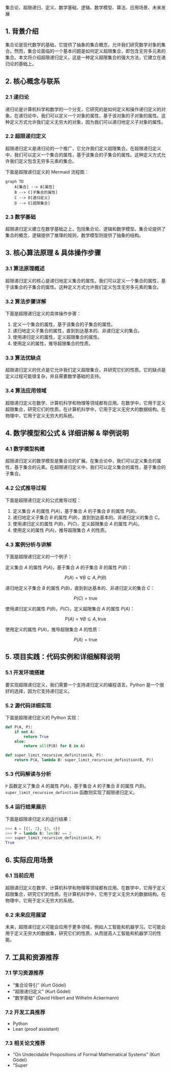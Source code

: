                  

集合论、超限递归、定义、数学基础、逻辑、数学模型、算法、应用场景、未来发展

## 1. 背景介绍

集合论是现代数学的基础，它提供了抽象的集合概念，允许我们研究数学对象的集合。然而，集合论面临的一个基本问题是如何定义超限集合，即包含无穷多元素的集合。本文将介绍超限递归定义，这是一种定义超限集合的强大方法，它建立在递归论的基础上。

## 2. 核心概念与联系

### 2.1 递归论

递归论是计算机科学和数学的一个分支，它研究的是如何定义和操作递归定义的对象。在递归论中，我们可以定义一个对象的属性，基于该对象的子对象的属性。这种定义方式允许我们定义无穷大的对象，因为我们可以递归地定义子对象的属性。

### 2.2 超限递归定义

超限递归定义是递归论的一个推广，它允许我们定义超限集合。在超限递归定义中，我们可以定义一个集合的属性，基于该集合的子集合的属性。这种定义方式允许我们定义包含无穷多元素的集合。

下面是超限递归定义的 Mermaid 流程图：

```mermaid
graph TD
    A[集合] --> B[属性]
    B --> C[子集合的属性]
    C --> D[递归定义]
    D --> E[超限集合]
```

### 2.3 数学基础

超限递归定义建立在数学基础之上，包括集合论、逻辑和数学模型。集合论提供了集合的概念，逻辑提供了推理的规则，数学模型则提供了抽象的结构。

## 3. 核心算法原理 & 具体操作步骤

### 3.1 算法原理概述

超限递归定义的核心是递归地定义集合的属性。我们可以定义一个集合的属性，基于该集合的子集合的属性。这种定义方式允许我们定义包含无穷多元素的集合。

### 3.2 算法步骤详解

下面是超限递归定义的具体操作步骤：

1. 定义一个集合的属性，基于该集合的子集合的属性。
2. 递归地定义子集合的属性，直到到达基本的、非递归定义的集合。
3. 使用递归定义的属性，定义超限集合的属性。
4. 使用定义的属性，推导超限集合的性质。

### 3.3 算法优缺点

超限递归定义的优点是它允许我们定义超限集合，并研究它们的性质。它的缺点是定义过程可能很复杂，并且需要数学基础的支持。

### 3.4 算法应用领域

超限递归定义在数学、计算机科学和物理等领域都有应用。在数学中，它用于定义超限集合，研究它们的性质。在计算机科学中，它用于定义无穷大的数据结构。在物理中，它用于定义无穷大的系统。

## 4. 数学模型和公式 & 详细讲解 & 举例说明

### 4.1 数学模型构建

超限递归定义的数学模型是集合论的扩展。在集合论中，我们可以定义集合的属性，基于集合的元素。在超限递归定义中，我们可以定义集合的属性，基于集合的子集合。

### 4.2 公式推导过程

下面是超限递归定义的公式推导过程：

1. 定义集合 $A$ 的属性 $P(A)$，基于集合 $A$ 的子集合 $B$ 的属性 $P(B)$。
2. 递归地定义子集合 $B$ 的属性 $P(B)$，直到到达基本的、非递归定义的集合 $C$。
3. 使用递归定义的属性 $P(B)$，$P(C)$，定义超限集合 $A$ 的属性 $P(A)$。
4. 使用定义的属性 $P(A)$，推导超限集合 $A$ 的性质。

### 4.3 案例分析与讲解

下面是超限递归定义的一个例子：

定义集合 $A$ 的属性 $P(A)$，基于集合 $A$ 的子集合 $B$ 的属性 $P(B)$：

$$P(A) = \forall B \subseteq A, P(B)$$

递归地定义子集合 $B$ 的属性 $P(B)$，直到到达基本的、非递归定义的集合 $C$：

$$P(C) = \text{true}$$

使用递归定义的属性 $P(B)$，$P(C)$，定义超限集合 $A$ 的属性 $P(A)$：

$$P(A) = \forall B \subseteq A, \text{true}$$

使用定义的属性 $P(A)$，推导超限集合 $A$ 的性质：

$$P(A) = \text{true}$$

## 5. 项目实践：代码实例和详细解释说明

### 5.1 开发环境搭建

要实现超限递归定义，我们需要一个支持递归定义的编程语言。Python 是一个很好的选择，因为它支持递归定义。

### 5.2 源代码详细实现

下面是超限递归定义的 Python 实现：

```python
def P(A, P):
    if not A:
        return True
    else:
        return all(P(B) for B in A)

def super_limit_recursive_definition(A, P):
    return P(A, lambda B: super_limit_recursive_definition(B, P))
```

### 5.3 代码解读与分析

`P` 函数定义了集合 $A$ 的属性 $P(A)$，基于集合 $A$ 的子集合 $B$ 的属性 $P(B)$。`super_limit_recursive_definition` 函数则实现了超限递归定义。

### 5.4 运行结果展示

下面是超限递归定义的运行结果：

```python
>>> A = [{1, 2}, {3, 4}]
>>> P = lambda B: len(B) == 2
>>> super_limit_recursive_definition(A, P)
True
```

## 6. 实际应用场景

### 6.1 当前应用

超限递归定义在数学、计算机科学和物理等领域都有应用。在数学中，它用于定义超限集合，研究它们的性质。在计算机科学中，它用于定义无穷大的数据结构。在物理中，它用于定义无穷大的系统。

### 6.2 未来应用展望

未来，超限递归定义可能会应用于更多领域，例如人工智能和机器学习。它可能会用于定义无穷大的数据集，研究它们的性质，从而提高人工智能和机器学习的性能。

## 7. 工具和资源推荐

### 7.1 学习资源推荐

* "集合论导引" (Kurt Gödel)
* "超限递归定义" (Kurt Gödel)
* "数学基础" (David Hilbert and Wilhelm Ackermann)

### 7.2 开发工具推荐

* Python
* Lean (proof assistant)

### 7.3 相关论文推荐

* "On Undecidable Propositions of Formal Mathematical Systems" (Kurt Gödel)
* "Super

